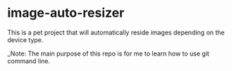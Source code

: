 # image-auto-resizer
This is a pet project that will automatically reside images depending on the device type. 

_Note: The main purpose of this repo is for me to learn how to use git command line.
